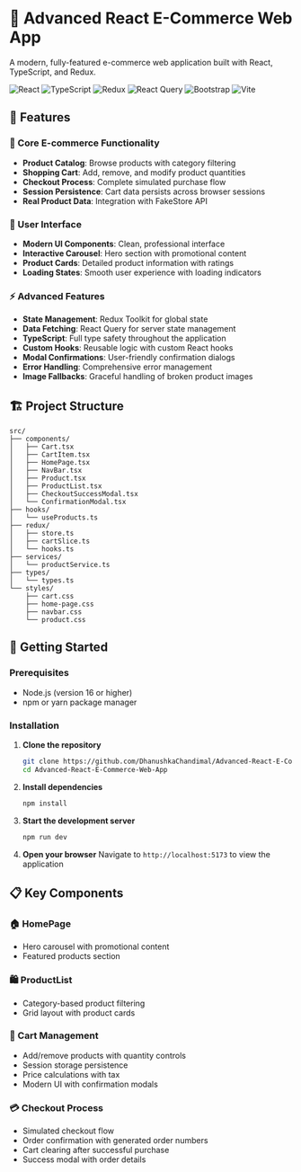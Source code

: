 # 🛒 Advanced React E-Commerce Web App

A modern, fully-featured e-commerce web application built with React, TypeScript, and Redux.

![React](https://img.shields.io/badge/React-19.1.1-blue?logo=react)
![TypeScript](https://img.shields.io/badge/TypeScript-5.9.3-blue?logo=typescript)
![Redux](https://img.shields.io/badge/Redux%20Toolkit-2.9.2-purple?logo=redux)
![React Query](https://img.shields.io/badge/React%20Query-5.90.5-orange)
![Bootstrap](https://img.shields.io/badge/Bootstrap-5.3.8-purple?logo=bootstrap)
![Vite](https://img.shields.io/badge/Vite-7.1.7-green?logo=vite)

## 🌟 Features

### 🏪 Core E-commerce Functionality
- **Product Catalog**: Browse products with category filtering
- **Shopping Cart**: Add, remove, and modify product quantities
- **Checkout Process**: Complete simulated purchase flow
- **Session Persistence**: Cart data persists across browser sessions
- **Real Product Data**: Integration with FakeStore API

### 🎨 User Interface
- **Modern UI Components**: Clean, professional interface
- **Interactive Carousel**: Hero section with promotional content
- **Product Cards**: Detailed product information with ratings
- **Loading States**: Smooth user experience with loading indicators

### ⚡ Advanced Features
- **State Management**: Redux Toolkit for global state
- **Data Fetching**: React Query for server state management
- **TypeScript**: Full type safety throughout the application
- **Custom Hooks**: Reusable logic with custom React hooks
- **Modal Confirmations**: User-friendly confirmation dialogs
- **Error Handling**: Comprehensive error management
- **Image Fallbacks**: Graceful handling of broken product images

## 🏗️ Project Structure

```
src/
├── components/
│   ├── Cart.tsx
│   ├── CartItem.tsx
│   ├── HomePage.tsx
│   ├── NavBar.tsx
│   ├── Product.tsx
│   ├── ProductList.tsx
│   ├── CheckoutSuccessModal.tsx
│   └── ConfirmationModal.tsx
├── hooks/
│   └── useProducts.ts
├── redux/
│   ├── store.ts
│   ├── cartSlice.ts
│   └── hooks.ts
├── services/
│   └── productService.ts
├── types/
│   └── types.ts
└── styles/
    ├── cart.css
    ├── home-page.css
    ├── navbar.css
    └── product.css
```

## 🚀 Getting Started

### Prerequisites
- Node.js (version 16 or higher)
- npm or yarn package manager

### Installation

1. **Clone the repository**
   ```bash
   git clone https://github.com/DhanushkaChandimal/Advanced-React-E-Commerce-Web-App.git
   cd Advanced-React-E-Commerce-Web-App
   ```

2. **Install dependencies**
   ```bash
   npm install
   ```

3. **Start the development server**
   ```bash
   npm run dev
   ```

4. **Open your browser**
   Navigate to `http://localhost:5173` to view the application

## 📋 Key Components

### 🏠 HomePage
- Hero carousel with promotional content
- Featured products section

### 🛍️ ProductList
- Category-based product filtering
- Grid layout with product cards

### 🛒 Cart Management
- Add/remove products with quantity controls
- Session storage persistence
- Price calculations with tax
- Modern UI with confirmation modals

### 💳 Checkout Process
- Simulated checkout flow
- Order confirmation with generated order numbers
- Cart clearing after successful purchase
- Success modal with order details
